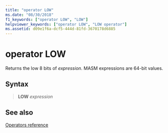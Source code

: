 ```yaml
---
title: "operator LOW"
ms.date: "08/30/2018"
f1_keywords: ["operator LOW", "LOW"]
helpviewer_keywords: ["operator LOW", "LOW operator"]
ms.assetid: d09e1f6a-dcf5-444d-81fd-3670178d6885
---
```

# operator LOW

Returns the low 8 bits of *expression*. MASM expressions are 64-bit values.

## Syntax

> **LOW** *expression*

## See also

[Operators reference](operators-reference.md)
